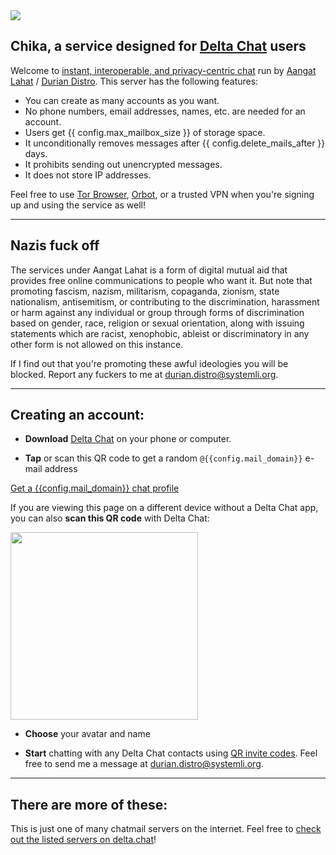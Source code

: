 
<img class="banner" src="collage-top.png"/>

## Chika, a service designed for [Delta Chat](https://delta.chat) users 

Welcome to [instant, interoperable, and privacy-centric chat](https://delta.chat/chatmail) run by [Aangat Lahat](https://aangat.lahat.computer) / [Durian Distro](https://durian-distro.org/). This server has the following features:

- You can create as many accounts as you want.
- No phone numbers, email addresses, names, etc. are needed for an account.
- Users get {{ config.max_mailbox_size }} of storage space.
- It unconditionally removes messages after {{ config.delete_mails_after }} days.
- It prohibits sending out unencrypted messages.
- It does not store IP addresses.

Feel free to use [Tor Browser](https://torproject.org), [Orbot](https://orbot.app/), or a trusted VPN when you're signing up and using the service as well!

---

## Nazis fuck off

The services under Aangat Lahat is a form of digital mutual aid that provides free online communications to people who want it. But note that promoting fascism, nazism, militarism, copaganda, zionism, state nationalism, antisemitism, or contributing to the discrimination, harassment or harm against any individual or group through forms of discrimination based on gender, race, religion or sexual orientation, along with issuing statements which are racist, xenophobic, ableist or discriminatory in any other form is not allowed on this instance.

If I find out that you're promoting these awful ideologies you will be blocked. Report any fuckers to me at [durian.distro@systemli.org](https://i.delta.chat/#A0E7290EB162D14C5E32358E38559370D0875CF0&a=durian.distro%40systemli.org&n=&i=g6jPAj4yzsm&s=8G3sbHejPQR).

---

## Creating an account:

- **Download** [Delta Chat](https://delta.chat) on your phone or computer.

- **Tap** or scan this QR code to get a random `@{{config.mail_domain}}` e-mail address

<a class="cta-button" href="DCACCOUNT:https://{{ config.mail_domain }}/new">Get a {{config.mail_domain}} chat profile</a>

If you are viewing this page on a different device
without a Delta Chat app,
you can also **scan this QR code** with Delta Chat:

<a href="DCACCOUNT:https://{{ config.mail_domain }}/new">
    <img width=300 style="float: none;" src="qr-chatmail-invite-{{config.mail_domain}}.png" /></a>

- **Choose** your avatar and name

- **Start** chatting with any Delta Chat contacts using [QR invite codes](https://delta.chat/en/help#howtoe2ee). Feel free to send me a message at [durian.distro@systemli.org](https://i.delta.chat/#A0E7290EB162D14C5E32358E38559370D0875CF0&a=durian.distro%40systemli.org&n=&i=g6jPAj4yzsm&s=8G3sbHejPQR).

---

## There are more of these:

This is just one of many chatmail servers on the internet. Feel free to [check out the listed servers on delta.chat](https://delta.chat/chatmail)!

